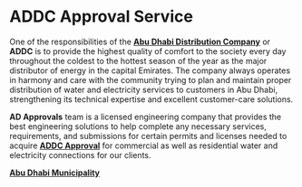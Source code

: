 # ADDC Approval Service
One of the responsibilities of the <a href="https://www.abudhabiapprovals.ae/services/addc-approval" target="_blank"><b>Abu Dhabi Distribution Company</b></a> or <b>ADDC</b> is to provide the highest quality of comfort to the society every day throughout the coldest to the hottest season of the year as the major distributor of energy in the capital Emirates. The company always operates in harmony and care with the community trying to plan and maintain proper distribution of water and electricity services to customers in Abu Dhabi, strengthening its technical expertise and excellent customer-care solutions. 

<b>AD Approvals</b> team is a licensed engineering company that provides the best engineering solutions to help complete any necessary services, requirements, and submissions for certain permits and licenses needed to acquire <a href="https://www.abudhabiapprovals.ae/services/addc-approval" target="_blank"><b>ADDC Approval</b></a> for commercial as well as residential water and electricity connections for our clients.

<a href="https://www.abudhabiapprovals.ae/services/abu-dhabi-municipality-approval" target="_blank"><b>Abu Dhabi Municipality</b></a>
